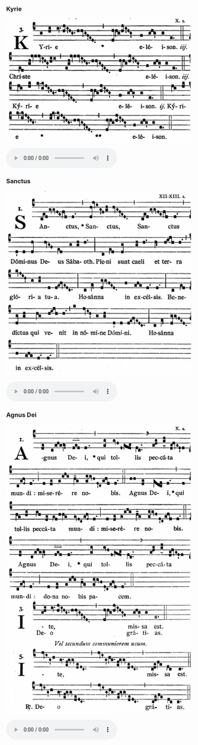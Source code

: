 ### Kyrie

![](images/mass-ii-kyrie.jpg)

<audio src="https://www.ccwatershed.org/audio/djc_02_kyrie_mp3/download/" controls="controls"></audio>

### Sanctus

![](images/mass-ii-sanctus.jpg)

<audio src="https://www.ccwatershed.org/audio/djc_02_sanctus_mp3_1/download/" controls="controls"></audio>

### Agnus Dei
 
![](images/mass-ii-agnus.jpg)

<audio src="https://www.ccwatershed.org/audio/djc_02_agnus_mp3/download/" controls="controls"></audio>

